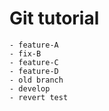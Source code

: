 # Git tutorial

    - feature-A
    - fix-B
    - feature-C
    - feature-D
    - old branch
    - develop
    - revert test
